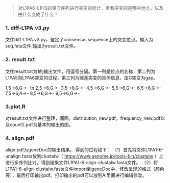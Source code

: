 > 对L1PA6-L1HS的保守序列进行突变的统计，看看突变的是哪些地方，以及由什么变成了什么？

### 1. diff-L1PA.v3.py

文件diff-L1PA.v3.py，鉴定了consensus sequence上的突变位点。输入为seq.fata文件,输出为result.txt文件。

### 2. result.txt
文件result.txt为1的输出文件，用逗号分隔。第一列是位点的名称，第二列为L1PA5向L1PA6突变的过程，第三列为碱基突变的具体信息，由G突变为gap。

1,5->6,G->- \n
2,5->6,G->-
3,5->6,G->-
4,5->6,G->-
5,5->6,G->-
6,5->6,G->-
7,5->6,A->-
8,5->6,G->-
9,5->6,G->-

### 3.plot.R
对result.txt文件进行整理，画图。distribution_new.pdf，frequency_new.pdf以及count2.pdf为基本的输出的图。

### 4. align.pdf
align.pdf为geneDoc的输出结果。
得到的过程如下：
（1）首先将文件L1PA1-6-unalign.fasta放到clustalw（ https://www.genome.jp/tools-bin/clustalw ）上进行多序列比对，得到结果文件L1PA1-6-align-clustalw.fasta文件。
（2）将L1PA1-6-align-clustalw.fasta文件import到geneDoc中，修改呈现的格式（颜色等），最后打印输出pdf。打印输出的pdf可以放到Ai里面进行编辑修改。

